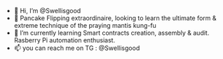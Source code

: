 - 👋 Hi, I’m @Swellisgood
- 👀 Pancake Flipping extraordinaire, looking to learn the ultimate form & extreme technique of the praying mantis kung-fu
- 🌱 I’m currently learning Smart contracts creation, assembly & audit. Rasberry Pi automation enthusiast.
- 📫 you can reach me on TG : @Swellisgood

<!---
Swellisgood/Swellisgood is a ✨ special ✨ repository because its `README.md` (this file) appears on your GitHub profile.
You can click the Preview link to take a look at your changes.
--->
